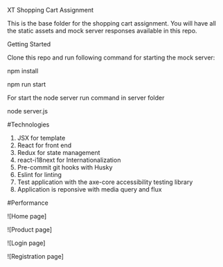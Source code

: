 XT Shopping Cart Assignment

This is the base folder for the shopping cart assignment. You will have all the static assets and mock server responses available in this repo.

Getting Started

Clone this repo and run following command for starting the mock server:

npm install

npm run start

For start the node server run command in server folder

node server.js

#Technologies 

1. JSX for template
2. React for front end
3. Redux for state management
4. react-i18next for Internationalization 
5. Pre-commit git hooks with Husky
6. Eslint for linting
7. Test application with the axe-core accessibility testing library
8. Application is reponsive with media query and flux


#Performance

![Home page]

![Product page]

![Login page]

![Registration page]






